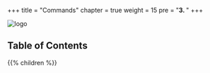 +++
title = "Commands"
chapter = true
weight = 15
pre = "<b>3. </b>"
+++

![logo](/agents/apollo/ApolloLandscape.svg?width=600px)

## Table of Contents

{{% children %}}